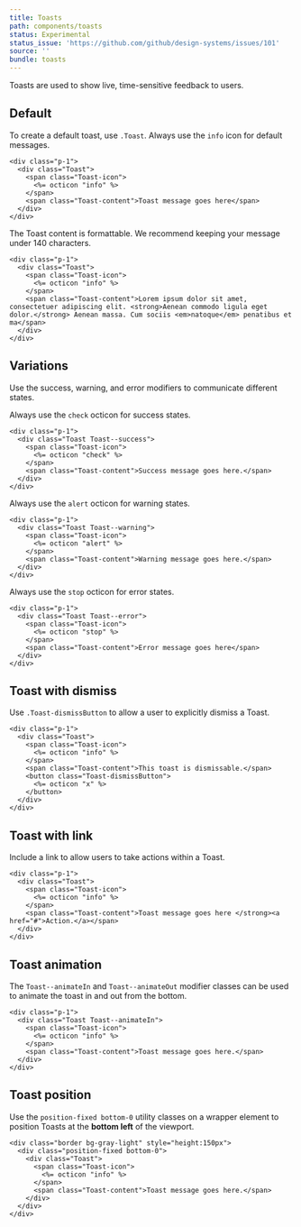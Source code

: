 ```yaml
---
title: Toasts
path: components/toasts
status: Experimental
status_issue: 'https://github.com/github/design-systems/issues/101'
source: ''
bundle: toasts
---
```


Toasts are used to show live, time-sensitive feedback to users.


## Default

To create a default toast, use `.Toast`. Always use the `info` icon for default messages.

```erb title="Default toast"
<div class="p-1">
  <div class="Toast">
    <span class="Toast-icon">
      <%= octicon "info" %>
    </span>
    <span class="Toast-content">Toast message goes here</span>
  </div>
</div>
```

The Toast content is formattable. We recommend keeping your message under 140 characters.

```erb title="Toast with long text"
<div class="p-1">
  <div class="Toast">
    <span class="Toast-icon">
      <%= octicon "info" %>
    </span>
    <span class="Toast-content">Lorem ipsum dolor sit amet, consectetuer adipiscing elit. <strong>Aenean commodo ligula eget dolor.</strong> Aenean massa. Cum sociis <em>natoque</em> penatibus et ma</span>
  </div>
</div>
```

## Variations

Use the success, warning, and error modifiers to communicate different states.

Always use the `check` octicon for success states.

```erb title="Success toast"
<div class="p-1">
  <div class="Toast Toast--success">
    <span class="Toast-icon">
      <%= octicon "check" %>
    </span>
    <span class="Toast-content">Success message goes here.</span>
  </div>
</div>
```

Always use the `alert` octicon for warning states.

```erb title="Warning toast"
<div class="p-1">
  <div class="Toast Toast--warning">
    <span class="Toast-icon">
      <%= octicon "alert" %>
    </span>
    <span class="Toast-content">Warning message goes here.</span>
  </div>
</div>
```

Always use the `stop` octicon for error states.

```erb title="Error toast"
<div class="p-1">
  <div class="Toast Toast--error">
    <span class="Toast-icon">
      <%= octicon "stop" %>
    </span>
    <span class="Toast-content">Error message goes here</span>
  </div>
</div>
```

## Toast with dismiss

Use `.Toast-dismissButton` to allow a user to explicitly dismiss a Toast.

```erb title="Toast with dismiss"
<div class="p-1">
  <div class="Toast">
    <span class="Toast-icon">
      <%= octicon "info" %>
    </span>
    <span class="Toast-content">This toast is dismissable.</span>
    <button class="Toast-dismissButton">
      <%= octicon "x" %>
    </button>
  </div>
</div>
```

## Toast with link

Include a link to allow users to take actions within a Toast.

```erb title="Toast with link"
<div class="p-1">
  <div class="Toast">
    <span class="Toast-icon">
      <%= octicon "info" %>
    </span>
    <span class="Toast-content">Toast message goes here </strong><a href="#">Action.</a></span>
  </div>
</div>
```

## Toast animation

The `Toast--animateIn` and `Toast--animateOut` modifier classes can be used to animate the toast in and out from the bottom.

```erb title="Toast animating"
<div class="p-1">
  <div class="Toast Toast--animateIn">
    <span class="Toast-icon">
      <%= octicon "info" %>
    </span>
    <span class="Toast-content">Toast message goes here.</span>
  </div>
</div>
```

## Toast position

Use the `position-fixed bottom-0` utility classes on a wrapper element to position Toasts at the **bottom left** of the viewport.

```erb title="Toast animating"
<div class="border bg-gray-light" style="height:150px">
  <div class="position-fixed bottom-0">
    <div class="Toast">
      <span class="Toast-icon">
        <%= octicon "info" %>
      </span>
      <span class="Toast-content">Toast message goes here.</span>
    </div>
  </div>
</div>
```
